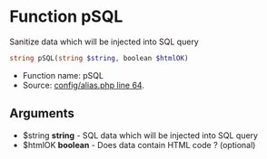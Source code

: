 Function pSQL
===========================

Sanitize data which will be injected into SQL query



```php
string pSQL(string $string, boolean $htmlOK)
```

* Function name: pSQL
* Source: [config/alias.php line 64](https://github.com/PrestaShop/PrestaShop/blob/1.6.1.0/config/alias.php#L64).

Arguments
---------

* $string **string** - SQL data which will be injected into SQL query
* $htmlOK **boolean** - Does data contain HTML code ? (optional)

